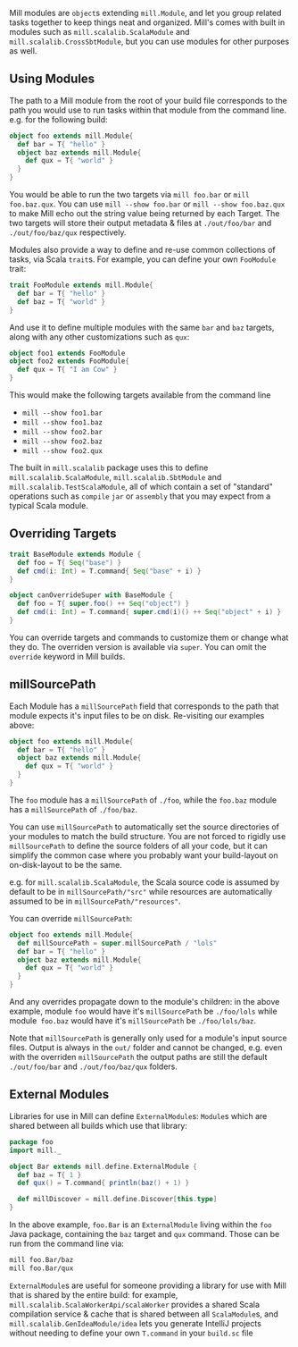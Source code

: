 Mill modules are `object`s extending `mill.Module`, and let you group related
tasks together to keep things neat and organized. Mill's comes with built in
modules such as `mill.scalalib.ScalaModule` and `mill.scalalib.CrossSbtModule`,
but you can use modules for other purposes as well.

## Using Modules

The path to a Mill module from the root of your build file corresponds to the
path you would use to run tasks within that module from the command line. e.g.
for the following build:

```scala
object foo extends mill.Module{
  def bar = T{ "hello" }
  object baz extends mill.Module{
    def qux = T{ "world" } 
  } 
}
```

You would be able to run the two targets via `mill foo.bar` or `mill
foo.baz.qux`. You can use `mill --show foo.bar` or `mill --show foo.baz.qux` to
make Mill echo out the string value being returned by each Target. The two
targets will store their output metadata & files at `./out/foo/bar` and
`./out/foo/baz/qux` respectively.

Modules also provide a way to define and re-use common collections of tasks, via
Scala `trait`s. For example, you can define your own `FooModule` trait:

```scala
trait FooModule extends mill.Module{
  def bar = T{ "hello" }
  def baz = T{ "world" }
}
```

And use it to define multiple modules with the same `bar` and `baz` targets,
along with any other customizations such as `qux`:

```scala
object foo1 extends FooModule
object foo2 extends FooModule{
  def qux = T{ "I am Cow" }
}  
```

This would make the following targets available from the command line

- `mill --show foo1.bar`
- `mill --show foo1.baz`
- `mill --show foo2.bar`
- `mill --show foo2.baz`
- `mill --show foo2.qux`

The built in `mill.scalalib` package uses this to define
`mill.scalalib.ScalaModule`, `mill.scalalib.SbtModule` and
`mill.scalalib.TestScalaModule`, all of which contain a set of "standard"
operations such as `compile` `jar` or `assembly` that you may expect from a
typical Scala module.

## Overriding Targets

```scala
trait BaseModule extends Module {
  def foo = T{ Seq("base") }
  def cmd(i: Int) = T.command{ Seq("base" + i) }
}

object canOverrideSuper with BaseModule {
  def foo = T{ super.foo() ++ Seq("object") }
  def cmd(i: Int) = T.command{ super.cmd(i)() ++ Seq("object" + i) }
}
```

You can override targets and commands to customize them or change what they do.
The overriden version is available via `super`. You can omit the `override`
keyword in Mill builds.

## millSourcePath

Each Module has a `millSourcePath` field that corresponds to the path that module
expects it's input files to be on disk. Re-visiting our examples above:

```scala
object foo extends mill.Module{
  def bar = T{ "hello" }
  object baz extends mill.Module{
    def qux = T{ "world" } 
  } 
}
```

The `foo` module has a `millSourcePath` of `./foo`, while the `foo.baz` module has a
`millSourcePath` of `./foo/baz`.

You can use `millSourcePath` to automatically set the source directories of your
modules to match the build structure. You are not forced to rigidly use
`millSourcePath` to define the source folders of all your code, but it can simplify
the common case where you probably want your build-layout on on-disk-layout to
be the same.

e.g. for `mill.scalalib.ScalaModule`, the Scala source code is assumed by
default to be in `millSourcePath/"src"` while resources are automatically assumed to
be in `millSourcePath/"resources"`.

You can override `millSourcePath`:

```scala
object foo extends mill.Module{
  def millSourcePath = super.millSourcePath / "lols"
  def bar = T{ "hello" }
  object baz extends mill.Module{
    def qux = T{ "world" } 
  } 
}
```

And any overrides propagate down to the module's children: in the above example,
module `foo` would have it's `millSourcePath` be `./foo/lols` while module` foo.baz`
would have it's `millSourcePath` be `./foo/lols/baz`.

Note that `millSourcePath` is generally only used for a module's input source files.
Output is always in the `out/` folder and cannot be changed, e.g. even with the
overriden `millSourcePath` the output paths are still the default `./out/foo/bar` and
`./out/foo/baz/qux` folders.

## External Modules

Libraries for use in Mill can define `ExternalModule`s: `Module`s which are
shared between all builds which use that library:

```scala
package foo
import mill._

object Bar extends mill.define.ExternalModule {
  def baz = T{ 1 }
  def qux() = T.command{ println(baz() + 1) }

  def millDiscover = mill.define.Discover[this.type]
}
```

In the above example, `foo.Bar` is an `ExternalModule` living within the `foo`
Java package, containing the `baz` target and `qux` command. Those can be run
from the command line via:

```bash
mill foo.Bar/baz
mill foo.Bar/qux
```

`ExternalModule`s are useful for someone providing a library for use with Mill
that is shared by the entire build: for example,
`mill.scalalib.ScalaWorkerApi/scalaWorker` provides a shared Scala compilation
service & cache that is shared between all `ScalaModule`s, and
`mill.scalalib.GenIdeaModule/idea` lets you generate IntelliJ projects without
needing to define your own `T.command` in your `build.sc` file